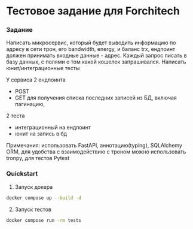 Тестовое задание для Forchitech
==============================
### Задание
Написать микросервис, который будет выводить информацию по адресу в сети трон, его bandwidth, energy, и баланс trx, ендпоинт должен принимать входные данные - адрес.
Каждый запрос писать в базу данных, с полями о том какой кошелек запрашивался.
Написать юнит/интеграционные тесты

У сервиса 2 ендпоинта
- POST
- GET для получения списка последних записей из БД, включая пагинацию,

2 теста
- интеграционный на ендпоинт
- юнит на запись в бд

Примечания: использовать FastAPI, аннотацию(typing), SQLAlchemy ORM, для удобства с взаимодействию с троном можно использовать tronpy, для тестов Pytest

### Quickstart
1. Запуск докера
```bash
docker compose up --build -d
```
2. Запуск тестов
```bash
docker compose run -rm tests
```
